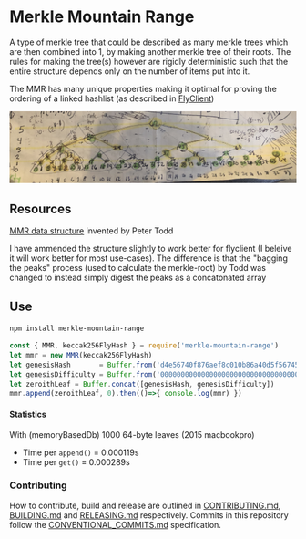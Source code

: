 # Merkle Mountain Range

A type of merkle tree that could be described as many merkle trees which are then combined into 1, by making another merkle tree of their roots. The rules for making the tree(s) however are rigidly deterministic such that the entire structure depends only on the number of items put into it.

The MMR has many unique properties making it optimal for proving the ordering of a linked hashlist (as described in [FlyClient](https://www.youtube.com/watch?v=BPNs9EVxWrA))


![alt text](mmr.jpg "Logo Title Text 1")


## Resources 

[MMR data structure](https://github.com/juinc/tilap/issues/244) invented by Peter Todd

I have ammended the structure slightly to work better for flyclient (I beleive it will work better for most use-cases). The difference is that the "bagging the peaks" process (used to calculate the merkle-root) by Todd was changed to instead simply digest the peaks as a concatonated array

## Use

```
npm install merkle-mountain-range
```

```javascript
const { MMR, keccak256FlyHash } = require('merkle-mountain-range')
let mmr = new MMR(keccak256FlyHash)
let genesisHash       = Buffer.from('d4e56740f876aef8c010b86a40d5f56745a118d0906a34e69aec8c0db1cb8fa3','hex')
let genesisDifficulty = Buffer.from('0000000000000000000000000000000000000000000000000000000400000000','hex')
let zeroithLeaf = Buffer.concat([genesisHash, genesisDifficulty])
mmr.append(zeroithLeaf, 0).then(()=>{ console.log(mmr) })
```

#### Statistics

With (memoryBasedDb) 1000 64-byte leaves (2015 macbookpro)
 - Time per `append()` =  0.000119s
 - Time per `get()` =  0.000289s


### Contributing

How to contribute, build and release are outlined in [CONTRIBUTING.md](CONTRIBUTING.md), [BUILDING.md](BUILDING.md) and [RELEASING.md](RELEASING.md) respectively. Commits in this repository follow the [CONVENTIONAL_COMMITS.md](CONVENTIONAL_COMMITS.md) specification.


